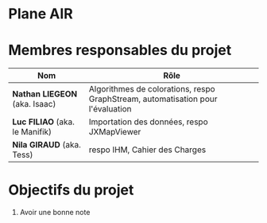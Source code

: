 # Plane AIR

# Membres responsables du projet

| Nom | Rôle |
| - | - |
| **Nathan LIEGEON** (aka. Isaac) | Algorithmes de colorations, respo GraphStream, automatisation pour l'évaluation |
| **Luc FILIAO** (aka. le Manifik) | Importation des données, respo JXMapViewer |
| **Nila GIRAUD** (aka. Tess) | respo IHM, Cahier des Charges |

# Objectifs du projet

1. Avoir une bonne note
